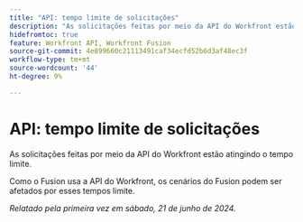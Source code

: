 ```yaml
---
title: "API: tempo limite de solicitações"
description: "As solicitações feitas por meio da API do Workfront estão atingindo o tempo limite."
hidefromtoc: true
feature: Workfront API, Workfront Fusion
source-git-commit: 4e899660c21113491caf34ecfd52b6d3af48ec3f
workflow-type: tm+mt
source-wordcount: '44'
ht-degree: 9%

---
```



# API: tempo limite de solicitações

As solicitações feitas por meio da API do Workfront estão atingindo o tempo limite.

Como o Fusion usa a API do Workfront, os cenários do Fusion podem ser afetados por esses tempos limite.

_Relatado pela primeira vez em sábado, 21 de junho de 2024._
